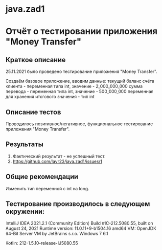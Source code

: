 # java.zad1
# Отчёт о тестировании приложения "Money Transfer"

## Краткое описание

25.11.2021 было проведено тестирование приложения "Money Transfer".

Создаём базовое приложение, вводим данные: 
текущий баланс счёта клиента - переменная типа int, значение - 2_000_000_000
сумма перевода - переменная типа int, значение - 500_000_000
переменная для хранения итогового значения - тип int

## Описание тестов

Проводилось позитивное/негативное, функциональное тестирование приложения "Money Transfer".

## Результаты

1. Фактический результат - не успешный тест.
2. https://github.com/lavr23/java.zad1/issues/1

## Общие рекомендации

Изменить тип переменной с int на long.

## Тестирование производилось в следующем окружении:

IntelliJ IDEA 2021.2.1 (Community Edition)
Build #IC-212.5080.55, built on August 24, 2021
Runtime version: 11.0.11+9-b1504.16 amd64
VM: OpenJDK 64-Bit Server VM by JetBrains s.r.o.
Windows 7 6.1

Kotlin: 212-1.5.10-release-IJ5080.55
